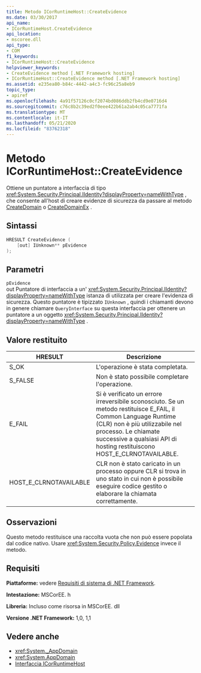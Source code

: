 ```yaml
---
title: Metodo ICorRuntimeHost::CreateEvidence
ms.date: 03/30/2017
api_name:
- ICorRuntimeHost.CreateEvidence
api_location:
- mscoree.dll
api_type:
- COM
f1_keywords:
- ICorRuntimeHost::CreateEvidence
helpviewer_keywords:
- CreateEvidence method [.NET Framework hosting]
- ICorRuntimeHost::CreateEvidence method [.NET Framework hosting]
ms.assetid: e235ea80-b84c-4442-a4c3-fc96c25a8eb9
topic_type:
- apiref
ms.openlocfilehash: 4a91f57126c0cf2074bd086ddb2fb4cd9e0716d4
ms.sourcegitcommit: c76c8b2c39ed2f0eee422b61a2ab4c05ca7771fa
ms.translationtype: MT
ms.contentlocale: it-IT
ms.lasthandoff: 05/21/2020
ms.locfileid: "83762318"
---
```

# <a name="icorruntimehostcreateevidence-method"></a>Metodo ICorRuntimeHost::CreateEvidence
Ottiene un puntatore a interfaccia di tipo <xref:System.Security.Principal.IIdentity?displayProperty=nameWithType> , che consente all'host di creare evidenze di sicurezza da passare al metodo [CreateDomain](../../../../docs/framework/unmanaged-api/hosting/icorruntimehost-createdomain-method.md) o [CreateDomainEx](icorruntimehost-createdomainex-method.md) .  
  
## <a name="syntax"></a>Sintassi  
  
```cpp  
HRESULT CreateEvidence (  
    [out] IUnknown** pEvidence  
);  
```  
  
## <a name="parameters"></a>Parametri  
 `pEvidence`  
 out Puntatore di interfaccia a un' <xref:System.Security.Principal.IIdentity?displayProperty=nameWithType> istanza di utilizzata per creare l'evidenza di sicurezza. Questo puntatore è tipizzato `IUnknown` , quindi i chiamanti devono in genere chiamare `QueryInterface` su questa interfaccia per ottenere un puntatore a un oggetto <xref:System.Security.Principal.IIdentity?displayProperty=nameWithType> .  
  
## <a name="return-value"></a>Valore restituito  
  
|HRESULT|Descrizione|  
|-------------|-----------------|  
|S_OK|L'operazione è stata completata.|  
|S_FALSE|Non è stato possibile completare l'operazione.|  
|E_FAIL|Si è verificato un errore irreversibile sconosciuto. Se un metodo restituisce E_FAIL, il Common Language Runtime (CLR) non è più utilizzabile nel processo. Le chiamate successive a qualsiasi API di hosting restituiscono HOST_E_CLRNOTAVAILABLE.|  
|HOST_E_CLRNOTAVAILABLE|CLR non è stato caricato in un processo oppure CLR si trova in uno stato in cui non è possibile eseguire codice gestito o elaborare la chiamata correttamente.|  
  
## <a name="remarks"></a>Osservazioni  
 Questo metodo restituisce una raccolta vuota che non può essere popolata dal codice nativo. Usare <xref:System.Security.Policy.Evidence> invece il metodo.  
  
## <a name="requirements"></a>Requisiti  
 **Piattaforme:** vedere [Requisiti di sistema di .NET Framework](../../get-started/system-requirements.md).  
  
 **Intestazione:** MSCorEE. h  
  
 **Libreria:** Incluso come risorsa in MSCorEE. dll  
  
 **Versione .NET Framework:** 1,0, 1,1  
  
## <a name="see-also"></a>Vedere anche

- <xref:System._AppDomain>
- <xref:System.AppDomain>
- [Interfaccia ICorRuntimeHost](icorruntimehost-interface.md)

